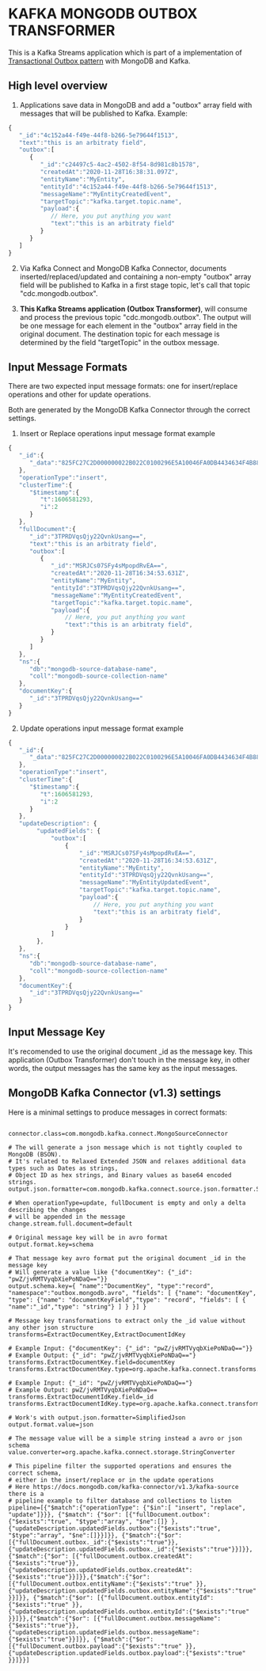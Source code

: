 # KAFKA MONGODB OUTBOX TRANSFORMER

This is a Kafka Streams application which is part of a implementation of [Transactional Outbox pattern](https://microservices.io/patterns/data/transactional-outbox.html) with MongoDB and Kafka.

## High level overview

1. Applications save data in MongoDB and add a "outbox" array field with messages that will be published to Kafka. Example:

```javascript
{
   "_id":"4c152a44-f49e-44f8-b266-5e79644f1513",
   "text":"this is an arbitraty field",
   "outbox":[
      {
         "_id":"c24497c5-4ac2-4502-8f54-8d981c8b1578",
         "createdAt":"2020-11-28T16:38:31.097Z",
         "entityName":"MyEntity",
         "entityId":"4c152a44-f49e-44f8-b266-5e79644f1513",
         "messageName":"MyEntityCreatedEvent",
         "targetTopic":"kafka.target.topic.name",
         "payload":{
            // Here, you put anything you want
            "text":"this is an arbitraty field"
         }
      }
   ]
}
```

2. Via Kafka Connect and MongoDB Kafka Connector, documents inserted/replaced/updated and containing a non-empty "outbox" array field will be published to Kafka in a first stage topic, let's call that topic "cdc.mongodb.outbox".

3. **This Kafka Streams application (Outbox Transformer)**, will consume and process the previous topic "cdc.mongodb.outbox". The output will be one message for each element in the "outbox" array field in the original document. The destination topic for each message is determined by the field "targetTopic" in the outbox message.

## Input Message Formats

There are two expected input message formats: one for insert/replace operations and other for update operations.

Both are generated by the MongoDB Kafka Connector through the correct settings.

1. Insert or Replace operations input message format example


```javascript
{
   "_id":{
      "_data":"825FC27C2D000000022B022C0100296E5A10046FA0DB4434634F4B88BB8EE0F747007C465A5F6964005A1004DD33D10D5AAC423CB6D90BE7914B1A9E0004"
   },
   "operationType":"insert",
   "clusterTime":{
      "$timestamp":{
         "t":1606581293,
         "i":2
      }
   },
   "fullDocument":{
      "_id":"3TPRDVqsQjy22QvnkUsang==",
      "text":"this is an arbitraty field",
      "outbox":[
         {
            "_id":"MSRJCs07SFy4sMpopdRvEA==",
            "createdAt":"2020-11-28T16:34:53.631Z",
            "entityName":"MyEntity",
            "entityId":"3TPRDVqsQjy22QvnkUsang==",
            "messageName":"MyEntityCreatedEvent",
            "targetTopic":"kafka.target.topic.name",
            "payload":{
                // Here, you put anything you want
                "text":"this is an arbitraty field",
            }
         }
      ]
   },
   "ns":{
      "db":"mongodb-source-database-name",
      "coll":"mongodb-source-collection-name"
   },
   "documentKey":{
      "_id":"3TPRDVqsQjy22QvnkUsang=="
   }
}
```

2. Update operations input message format example

```javascript
{
   "_id":{
      "_data":"825FC27C2D000000022B022C0100296E5A10046FA0DB4434634F4B88BB8EE0F747007C465A5F6964005A1004DD33D10D5AAC423CB6D90BE7914B1A9E0004"
   },
   "operationType":"insert",
   "clusterTime":{
      "$timestamp":{
         "t":1606581293,
         "i":2
      }
   },
   "updateDescription": {
        "updatedFields": {
            "outbox":[
                {
                    "_id":"MSRJCs07SFy4sMpopdRvEA==",
                    "createdAt":"2020-11-28T16:34:53.631Z",
                    "entityName":"MyEntity",
                    "entityId":"3TPRDVqsQjy22QvnkUsang==",
                    "messageName":"MyEntityUpdatedEvent",
                    "targetTopic":"kafka.target.topic.name",
                    "payload":{
                        // Here, you put anything you want
                        "text":"this is an arbitraty field",
                    }
                }
            ]
        },
   },
   "ns":{
      "db":"mongodb-source-database-name",
      "coll":"mongodb-source-collection-name"
   },
   "documentKey":{
      "_id":"3TPRDVqsQjy22QvnkUsang=="
   }
}
```

## Input Message Key

It's recomended to use the original document _id as the message key. This application (Outbox Transformer) don't touch in the message key, in other words, the output messages has the same key as the input messages.

## MongoDB Kafka Connector (v1.3) settings

Here is a minimal settings to produce messages in correct formats:

```properties

connector.class=com.mongodb.kafka.connect.MongoSourceConnector

# The will generate a json message which is not tightly coupled to MongoDB (BSON).
# It's related to Relaxed Extended JSON and relaxes additional data types such as Dates as strings,
# Object ID as hex strings, and Binary values as base64 encoded strings.
output.json.formatter=com.mongodb.kafka.connect.source.json.formatter.SimplifiedJson

# When operationType=update, fullDocument is empty and only a delta describing the changes
# will be appended in the message
change.stream.full.document=default

# Original message key will be in avro format
output.format.key=schema

# That message key avro format put the original document _id in the message key
# Will generate a value like {"documentKey": {"_id": "pwZ/jvRMTVyqbXiePoNDaQ=="}}
output.schema.key={ "name":"DocumentKey", "type":"record", "namespace":"outbox.mongodb.avro", "fields": [ {"name": "documentKey", "type": {"name": "documentKeyField","type": "record", "fields": [ { "name":"_id","type": "string"} ] } }] }

# Message key transformations to extract only the _id value without any other json structure
transforms=ExtractDocumentKey,ExtractDocumentIdKey

# Example Input: {"documentKey": {"_id": "pwZ/jvRMTVyqbXiePoNDaQ=="}}
# Example Output: {"_id": "pwZ/jvRMTVyqbXiePoNDaQ=="}
transforms.ExtractDocumentKey.field=documentKey
transforms.ExtractDocumentKey.type=org.apache.kafka.connect.transforms.ExtractField$Key

# Example Input: {"_id": "pwZ/jvRMTVyqbXiePoNDaQ=="}
# Example Output: pwZ/jvRMTVyqbXiePoNDaQ==
transforms.ExtractDocumentIdKey.field=_id
transforms.ExtractDocumentIdKey.type=org.apache.kafka.connect.transforms.ExtractField$Key

# Work's with output.json.formatter=SimplifiedJson
output.format.value=json

# The message value will be a simple string instead a avro or json schema
value.converter=org.apache.kafka.connect.storage.StringConverter

# This pipeline filter the supported operations and ensures the correct schema,
# either in the insert/replace or in the update operations
# Here https://docs.mongodb.com/kafka-connector/v1.3/kafka-source there is a 
# pipeline example to filter database and collections to listen
pipeline=[{"$match":{"operationType": {"$in":[ "insert", "replace", "update"]}}}, {"$match": {"$or": [{"fullDocument.outbox":{"$exists":"true", "$type":"array", "$ne":[]} }, {"updateDescription.updatedFields.outbox":{"$exists":"true", "$type":"array", "$ne":[]}}]}}, {"$match":{"$or": [{"fullDocument.outbox._id":{"$exists":"true"}}, {"updateDescription.updatedFields.outbox._id":{"$exists":"true"}}]}},{"$match":{"$or": [{"fullDocument.outbox.createdAt":{"$exists":"true"}}, {"updateDescription.updatedFields.outbox.createdAt":{"$exists":"true"}}]}},{"$match":{"$or": [{"fullDocument.outbox.entityName":{"$exists":"true" }}, {"updateDescription.updatedFields.outbox.entityName":{"$exists":"true" }}]}}, {"$match":{"$or": [{"fullDocument.outbox.entityId":{"$exists":"true" }}, {"updateDescription.updatedFields.outbox.entityId":{"$exists":"true" }}]}},{"$match":{"$or": [{"fullDocument.outbox.messageName":{"$exists":"true"}}, {"updateDescription.updatedFields.outbox.messageName":{"$exists":"true"}}]}}, {"$match":{"$or": [{"fullDocument.outbox.payload":{"$exists":"true" }}, {"updateDescription.updatedFields.outbox.payload":{"$exists":"true" }}]}}]
```
